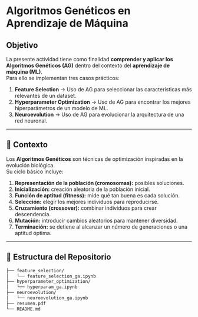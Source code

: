 # Algoritmos Genéticos en Aprendizaje de Máquina

##  Objetivo
La presente actividad tiene como finalidad **comprender y aplicar los Algoritmos Genéticos (AG)** dentro del contexto del **aprendizaje de máquina (ML)**.  
Para ello se implementan tres casos prácticos:

1. **Feature Selection** → Uso de AG para seleccionar las características más relevantes de un dataset.  
2. **Hyperparameter Optimization** → Uso de AG para encontrar los mejores hiperparámetros de un modelo de ML.  
3. **Neuroevolution** → Uso de AG para evolucionar la arquitectura de una red neuronal.  

---

## 📖 Contexto
Los **Algoritmos Genéticos** son técnicas de optimización inspiradas en la evolución biológica.  
Su ciclo básico incluye:  

1. **Representación de la población (cromosomas):** posibles soluciones.  
2. **Inicialización:** creación aleatoria de la población inicial.  
3. **Función de aptitud (fitness):** mide qué tan buena es cada solución.  
4. **Selección:** elegir los mejores individuos para reproducirse.  
5. **Cruzamiento (crossover):** combinar individuos para crear descendencia.  
6. **Mutación:** introducir cambios aleatorios para mantener diversidad.  
7. **Terminación:** se detiene al alcanzar un número de generaciones o una aptitud óptima.  

---

## 📂 Estructura del Repositorio

```bash
├── feature_selection/
│   └── feature_selection_ga.ipynb
├── hyperparameter_optimization/
│   └── hyperparam_ga.ipynb
├── neuroevolution/
│   └── neuroevolution_ga.ipynb
├── resumen.pdf
└── README.md
